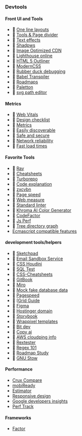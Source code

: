 ### Devtools

#### Front UI and Tools

- 🔧 [One line layouts](https://web.dev/one-line-layouts/)
- 🔧 [Tools & Page divider](https://omatsuri.app/page-dividers)
- 🔧 [Text effects](https://tobiasahlin.com/moving-letters/)
- 🔧 [Shadpws](https://shadows.brumm.af/)
- 🔧 [Image Optimized CDN](https://imagekit.io)
- 🔧 [Lighthouse online](https://developers.google.com/speed/pagespeed/insights/?url=https%3A%2F%2Fhungry-mestorf-555980.netlify.app%2F)
- 🔧 [HTML 5 Outliner](https://gsnedders.html5.org/outliner/)
- 🔧 [ModernCSS](https://moderncss.dev/)
- 🔧 [Rubber duck debugging](https://rubberduckdebugging.com/)
- 🔧 [Babel Transpiler](https://babeljs.io/repl#?browsers=&build=&builtIns=false&spec=false&loose=false&code_lz=BQAglCC8B8LA3gXzEA&debug=false&forceAllTransforms=false&shippedProposals=false&circleciRepo=&evaluate=true&fileSize=true&timeTravel=true&sourceType=module&lineWrap=true&presets=es2015&prettier=true&targets=&version=7.7.7&externalPlugins=)
- 🔧 [Roadmaps](https://roadmap.sh/)
- 🔧 [Paletton](http://paletton.com/#uid=14i0u0kcflZ0HBQ5yqUkTizCch6)
- 🔧 [svg path editor](https://yqnn.github.io/svg-path-editor/)

#### Metrics

- 📙 [Web Vitals](https://web.dev/vitals/)
- 📙 [Design checklist](https://www.checklist.design/)
- 📙 [Metrics](https://web.dev/metrics)
- 📙 [Easily discoverable](https://web.dev/discoverable)
- 📙 [Safe and secure](https://web.dev/secure)
- 📙 [Network reliability](https://web.dev/reliable)
- 📙 [Fast load times](https://web.dev/fast)

#### Favorite Tools

- 🔧 [Ray](https://ray.so/)
- 🔧 [Cheatsheets](https://devhints.io/)
- 🔧 [Turborepo](https://turborepo.org/)
- 🔧 [Code explanation](https://denigma.app/#demo)
- 🔧 [zxcvbn](https://github.com/dropbox/zxcvbn)
- 🔧 [Page speed](https://pagespeed.web.dev/)
- 🔧 [Web measure](https://web.dev/measure/)
- 🔧 [Standard linter](https://standardjs.com/)
- 🔧 [Khroma AI Color Generator](khroma.co/generator/)
- 🔧 [CodeFactor](https://www.codefactor.io/dashboard)
- 🔧 [Js Perf](https://perf.link/)
- 🔧 [Tree directory graph](https://tree.nathanfriend.io/)
- [Ecmascript compatible features](https://kangax.github.io/compat-table/esnext/)

#### development tools/helpers

- 🔧 [Sketchpad](https://sketch.io/sketchpad/)
- 🔧 [Email Sandbox Service](https://mailtrap.io/)
- 🔧 [CSS Houdini](https://houdini.how/)
- 🔧 [SQL Test](https://sqltest.net/)
- 🔧 [CSS-Cheatsheets](https://github.com/AakashRao-dev/CSS-Cheatsheets)
- 🔧 [GitBook](https://www.gitbook.com/)
- 🔧 [Miro](https://miro.com/mind-map-software/)
- 🔧 [Mock fake database data](https://www.mockaroo.com/)
- 🔧 [Pagespeed](https://developers.google.com/speed/pagespeed/insights/?hl=pt-br)
- 🔧 [[Grid Guide](https://grid.malven.co/)
- 🔧 [Figma](https://www.figma.com/)
- 🔧 [Hostinger domain](https://hpanel.hostinger.com/domain/rwietter.xyz/domain-overview)
- 🔧 [Storybook](https://hpanel.hostinger.com/domain/rwietter.xyz/domain-overview)
- 🔧 [Wrappixel templates](https://www.wrappixel.com/)
- 🔧 [Bit dev](https://bit.dev/)
- 🔧 [Copy ai](https://app.copy.ai/) <!-- generate marketing copy in seconds. -->
- 🔧 [AWS cloudping info](https://cloudping.info/)
- 🔧 [Rextester](https://rextester.com/)
- 🔧 [Regex 101](https://regex101.com/)
- 🔧 [Roadmap Study](https://roadmap.sh/)
- 🔧 [GNU Stow](http://brandon.invergo.net/news/2012-05-26-using-gnu-stow-to-manage-your-dotfiles.html)

#### Performance

- [Crux Compare](https://crux-compare.netlify.app/)
- [mobiReady](https://ready.mobi/#1554313-38lz)
- [Estimator](https://estimator.dev/)
- [Responsive design](http://ami.responsivedesign.is/#)
- [Google developers insights](https://developers.google.com/speed/docs/insights/rules?hl=pt-br)
- [Perf Track](https://perf-track.web.app/react)

#### Frameworks

- [Factor](https://github.com/FactorJS/factor)